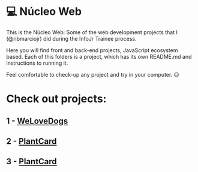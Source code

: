 # 💻 Núcleo Web

This is the Núcleo Web: Some of the web development projects that I (@ribmarciojr) did during the InfoJr Trainee process.

Here you will find front and back-end projects, JavaScript ecosystem based.
Each of this folders is a project, which has its own README.md and instructions to running it.

Feel comfortable to check-up any project and try in your computer. 😉

# Check out projects:
##  1  - [WeLoveDogs](https://github.com/ribmarciojr/infojr-treinee/tree/main/1-WeLoveDogs)
##  2  - [PlantCard](https://github.com/ribmarciojr/infojr-treinee/tree/main/2-PlantCard)
##  3  - [PlantCard](https://github.com/ribmarciojr/infojr-treinee/tree/main/3-Calculator)